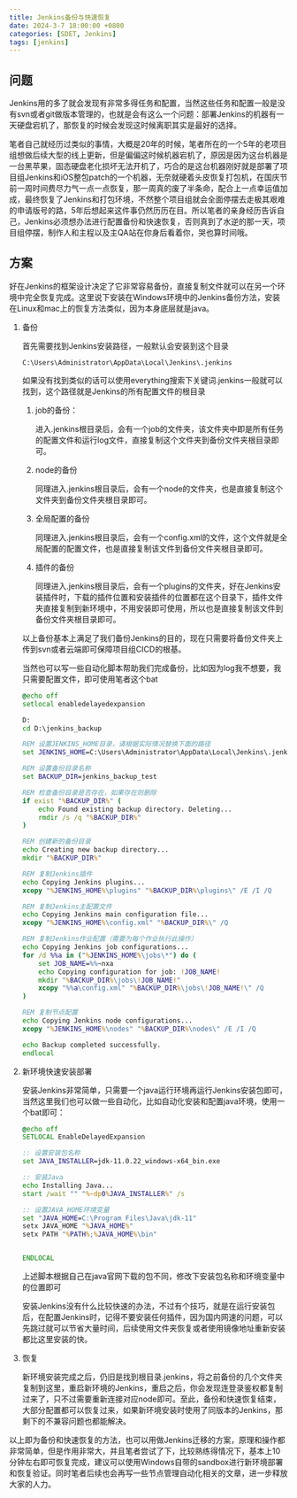 ```yaml
---
title: Jenkins备份与快速恢复
date: 2024-3-7 18:00:00 +0800
categories: [SDET, Jenkins]
tags: [jenkins]
---
```


## 问题

Jenkins用的多了就会发现有非常多得任务和配置，当然这些任务和配置一般是没有svn或者git做版本管理的，也就是会有这么一个问题：部署Jenkins的机器有一天硬盘宕机了，那恢复的时候会发现这时候离职其实是最好的选择。

笔者自己就经历过类似的事情，大概是20年的时候，笔者所在的一个5年的老项目组想做后续大型的线上更新，但是偏偏这时候机器宕机了，原因是因为这台机器是一台黑苹果，固态硬盘老化损坏无法开机了，巧合的是这台机器刚好就是部署了项目组Jenkins和iOS整包patch的一个机器，无奈就硬着头皮恢复打包机，在国庆节前一周时间费尽力气一点一点恢复，那一周真的废了半条命，配合上一点幸运值加成，最终恢复了Jenkins和打包环境，不然整个项目组就会全面停摆去走极其艰难的申请版号的路，5年后想起来这件事仍然历历在目。所以笔者的亲身经历告诉自己，Jenkins必须想办法进行配置备份和快速恢复，否则真到了水逆的那一天，项目组停摆，制作人和主程以及主QA站在你身后看着你，哭也算时间哦。

## 方案

好在Jenkins的框架设计决定了它非常容易备份，直接复制文件就可以在另一个环境中完全恢复完成。这里说下安装在Windows环境中的Jenkins备份方法，安装在Linux和mac上的恢复方法类似，因为本身底层就是java。

1. 备份

    首先需要找到Jenkins安装路径，一般默认会安装到这个目录
    ```
    C:\Users\Administrator\AppData\Local\Jenkins\.jenkins
    ```
    如果没有找到类似的话可以使用everything搜索下关键词.jenkins一般就可以找到，这个路径就是Jenkins的所有配置文件的根目录

    1. job的备份：
    
        进入.jenkins根目录后，会有一个job的文件夹，该文件夹中即是所有任务的配置文件和运行log文件，直接复制这个文件夹到备份文件夹根目录即可。

    2. node的备份
    
        同理进入.jenkins根目录后，会有一个node的文件夹，也是直接复制这个文件夹到备份文件夹根目录即可。

    3. 全局配置的备份

        同理进入.jenkins根目录后，会有一个config.xml的文件，这个文件就是全局配置的配置文件，也是直接复制该文件到备份文件夹根目录即可。

    4. 插件的备份

        同理进入.jenkins根目录后，会有一个plugins的文件夹，好在Jenkins安装插件时，下载的插件位置和安装插件的位置都在这个目录下，插件文件夹直接复制到新环境中，不用安装即可使用，所以也是直接复制该文件到备份文件夹根目录即可。

    以上备份基本上满足了我们备份Jenkins的目的，现在只需要将备份文件夹上传到svn或者云端即可保障项目组CICD的根基。

    当然也可以写一些自动化脚本帮助我们完成备份，比如因为log我不想要，我只需要配置文件，即可使用笔者这个bat

    ```bat
    @echo off
    setlocal enabledelayedexpansion

    D:
    cd D:\jenkins_backup

    REM 设置JENKINS_HOME目录，请根据实际情况替换下面的路径
    set JENKINS_HOME=C:\Users\Administrator\AppData\Local\Jenkins\.jenkins

    REM 设置备份目录名称
    set BACKUP_DIR=jenkins_backup_test

    REM 检查备份目录是否存在，如果存在则删除
    if exist "%BACKUP_DIR%" (
        echo Found existing backup directory. Deleting...
        rmdir /s /q "%BACKUP_DIR%"
    )

    REM 创建新的备份目录
    echo Creating new backup directory...
    mkdir "%BACKUP_DIR%"

    REM 复制Jenkins插件
    echo Copying Jenkins plugins...
    xcopy "%JENKINS_HOME%\plugins" "%BACKUP_DIR%\plugins\" /E /I /Q

    REM 复制Jenkins主配置文件
    echo Copying Jenkins main configuration file...
    xcopy "%JENKINS_HOME%\config.xml" "%BACKUP_DIR%\" /Q

    REM 复制Jenkins作业配置（需要为每个作业执行此操作）
    echo Copying Jenkins job configurations...
    for /d %%a in ("%JENKINS_HOME%\jobs\*") do (
        set JOB_NAME=%%~nxa
        echo Copying configuration for job: !JOB_NAME!
        mkdir "%BACKUP_DIR%\jobs\!JOB_NAME!"
        xcopy "%%a\config.xml" "%BACKUP_DIR%\jobs\!JOB_NAME!\" /Q
    )

    REM 复制节点配置
    echo Copying Jenkins node configurations...
    xcopy "%JENKINS_HOME%\nodes" "%BACKUP_DIR%\nodes\" /E /I /Q

    echo Backup completed successfully.
    endlocal
    
    ```

2. 新环境快速安装部署

    安装Jenkins非常简单，只需要一个java运行环境再运行Jenkins安装包即可，当然这里我们也可以做一些自动化，比如自动化安装和配置java环境，使用一个bat即可：

    ```bat
    @echo off
    SETLOCAL EnableDelayedExpansion

    :: 设置安装包名称
    set JAVA_INSTALLER=jdk-11.0.22_windows-x64_bin.exe

    :: 安装Java
    echo Installing Java...
    start /wait "" "%~dp0%JAVA_INSTALLER%" /s

    :: 设置JAVA_HOME环境变量
    set "JAVA_HOME=C:\Program Files\Java\jdk-11"
    setx JAVA_HOME "%JAVA_HOME%"
    setx PATH "%PATH%;%JAVA_HOME%\bin"


    ENDLOCAL
    ```

    上述脚本根据自己在java官网下载的包不同，修改下安装包名称和环境变量中的位置即可

    安装Jenkins没有什么比较快速的办法，不过有个技巧，就是在运行安装包后，在配置Jenkins时，记得不要安装任何插件，因为国内网速的问题，可以先跳过就可以节省大量时间，后续使用文件夹恢复或者使用镜像地址重新安装都比这里安装的快。

3. 恢复
    
    新环境安装完成之后，仍旧是找到根目录.jenkins，将之前备份的几个文件夹复制到这里，重启新环境的Jenkins，重启之后，你会发现连登录鉴权都复制过来了，只不过需要重新连接对应node即可。至此，备份和快速恢复结束，大部分配置都可以恢复过来，如果新环境安装时使用了同版本的Jenkins，那剩下的不兼容问题也都能解决。

以上即为备份和快速恢复的方法，也可以用做Jenkins迁移的方案，原理和操作都非常简单，但是作用非常大，并且笔者尝试了下，比较熟练得情况下，基本上10分钟左右即可恢复完成，建议可以使用Windows自带的sandbox进行新环境部署和恢复验证。同时笔者后续也会再写一些节点管理自动化相关的文章，进一步释放大家的人力。